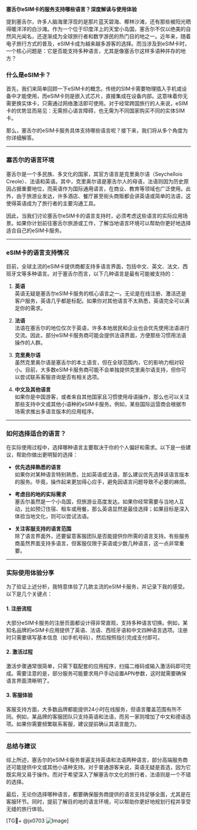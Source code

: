 **塞舌尔eSIM卡的服务支持哪些语言？深度解读与使用体验**

提到塞舌尔，许多人脑海里浮现的是那片蓝天碧海、椰林沙滩，还有那些被阳光晒得暖洋洋的白沙滩。作为一个位于印度洋上的天堂小岛国，塞舌尔不仅以绝美的自然风光闻名，还逐渐成为全球旅行者和数字游民的热门目的地之一。近年来，随着电子旅行方式的普及，eSIM卡成为越来越多游客的选择。而当涉及到eSIM卡时，一个核心问题是：它是否能支持多种语言，尤其是像塞舌尔这样多语种并存的地方？

### 什么是eSIM卡？
首先，我们来简单回顾一下eSIM卡的概念。传统的SIM卡需要物理插入手机或设备中才能使用，而eSIM卡则是嵌入式芯片，直接集成在设备内部。这意味着你无需更换实体卡，只需通过网络激活即可使用。对于经常跨国旅行的人来说，eSIM卡的优势显而易见：无需担心语言障碍，也无需为不同国家购买不同的实体SIM卡。

那么，塞舌尔的eSIM卡服务具体支持哪些语言呢？接下来，我们将从多个角度为你详细解答。

---

### 塞舌尔的语言环境

塞舌尔是一个多民族、多文化的国家，其官方语言是克里奥尔语（Seychellois Creole）、法语和英语。其中，克里奥尔语是塞舌尔人的母语，法语则因为历史原因占据重要地位，而英语作为国际通用语言，在商业、教育等领域也广泛使用。此外，由于旅游业发达，许多酒店、餐厅甚至街头商贩都会讲英语或简单的法语，这使得英语成为了旅行者的主要沟通工具。

因此，当我们讨论塞舌尔eSIM卡的语言支持时，必须考虑这些语言的实际应用场景。如果你计划前往塞舌尔旅游或工作，了解当地语言环境可以帮助你更好地选择适合自己的eSIM卡服务。

---

### eSIM卡的语言支持情况

目前，全球主流的eSIM卡提供商都支持多语言界面，包括中文、英文、法文、西班牙文等多种语言。对于塞舌尔而言，以下几种语言是最有可能被支持的：

1. **英语**  
   英语无疑是塞舌尔eSIM卡服务的核心语言之一。无论是在线注册、激活还是客户服务，英语几乎都是标配。如果你对其他语言不太熟悉，英语完全可以满足你的需求。

2. **法语**  
   法语在塞舌尔的地位仅次于英语，许多本地居民和企业也会优先使用法语进行交流。因此，部分eSIM卡服务商可能会提供法语界面，方便那些习惯用法语操作的人群。

3. **克里奥尔语**  
   虽然克里奥尔语是塞舌尔的本土语言，但在全球范围内，它的影响力相对较小。目前，大多数eSIM卡服务商可能不会单独提供克里奥尔语支持，但你可以尝试联系客服咨询是否有相关选项。

4. **中文及其他语言**  
   如果你是中国游客，或者来自其他国家且习惯使用母语操作，那么也可以关注那些支持中文或其他小语种的eSIM卡服务。例如，某些国际运营商会根据市场需求推出多语言版本的应用程序。

---

### 如何选择适合的语言？

在实际使用过程中，选择哪种语言主要取决于你的个人偏好和需求。以下是一些建议，帮助你做出更明智的选择：

- **优先选择熟悉的语言**  
  如果你对某种语言特别熟悉，比如英语或法语，那么建议优先选择该语言版本的服务。毕竟，操作起来更加得心应手，避免因语言问题导致不必要的麻烦。

- **考虑目的地的实际需求**  
  塞舌尔虽然是一个小岛国，但旅游业高度发达。如果你经常需要与当地人互动，比如预订住宿、租车或用餐，那么英语显然是最佳选择；如果目标是深入体验当地文化，则可以尝试法语。

- **关注客服支持的语言范围**  
  除了语言界面外，还要留意客服团队是否能提供你所需的语言支持。有些服务商虽然界面支持多语言，但客服仅限于英语或少数几种语言，这一点非常重要。

---

### 实际使用体验分享

为了验证上述分析，我特意体验了几款主流的eSIM卡服务，并记录下我的感受。以下是几个关键点：

#### 1. 注册流程
大部分eSIM卡服务的注册页面都设计得非常直观，支持多种语言切换。例如，某知名品牌的eSIM卡应用提供了英语、法语、西班牙语和中文四种语言选项。注册时只需要填写基本信息（如手机号码），然后按照指引完成支付即可。

#### 2. 激活过程
激活步骤通常很简单，只需下载配套的应用程序，扫描二维码或输入激活码即可完成。需要注意的是，部分服务可能要求用户手动设置APN参数，这时就需要确保语言界面清晰明了。

#### 3. 客服体验
客服支持方面，大多数品牌都能提供24小时在线服务，但语言覆盖范围有所不同。例如，某品牌的客服团队只支持英语和法语，而另一家则增加了中文和德语选项。如果你需要频繁联系客服，建议提前确认其语言能力。

---

### 总结与建议

综上所述，塞舌尔的eSIM卡服务普遍支持英语和法语两种语言，部分高端服务商还可能提供中文或其他小语种支持。对于普通游客来说，英语无疑是首选，因为它既实用又易于操作。而对于希望深入了解塞舌尔文化的旅行者，法语则是一个不错的选择。

最后，无论你选择哪种语言，都要确保服务商提供的语言支持足够全面，尤其是在客服环节。同时，提前了解目的地的语言环境，可以帮助你更好地规划行程并享受无缝的旅行体验。

[TG💪+ @jx0703 ![Image](https://github.com/user-attachments/assets/dbca1d08-cadb-493c-b0ec-ad6f7a83f270)]